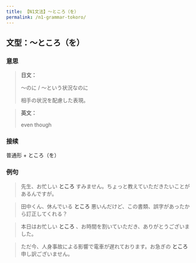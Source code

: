 ```yaml
---
title: 【N1文法】〜ところ（を）
permalink: /n1-grammar-tokoro/
---
```


## 文型：〜ところ（を）

### 意思

> **日文：**
> 
> 〜のに / 〜という状況なのに
> 
> 相手の状況を配慮した表現。


> **英文：**
> 
> even though


### 接续

普通形 + ところ（を）

### 例句

> 先生、お忙しい **ところ** すみません。ちょっと教えていただきたいことがあるんですが。

> 田中くん、休んでいる **ところ** 悪いんだけど、この書類、誤字があったから訂正してくれる？

> 本日はお忙しい **ところ** 、お時間を割いていただき、ありがとうございました。

> ただ今、人身事故による影響で電車が遅れております。お急ぎの **ところ** 申し訳ございません。

